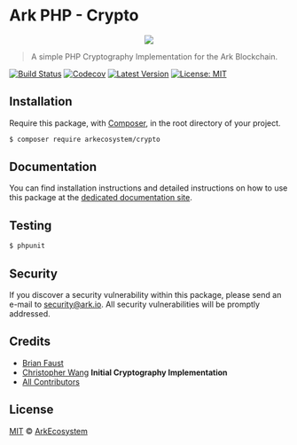 # Ark PHP - Crypto

<p align="center">
    <img src="https://github.com/ArkEcosystem/php-crypto/blob/master/banner.png" />
</p>

> A simple PHP Cryptography Implementation for the Ark Blockchain.

[![Build Status](https://travis-ci.org/ArkEcosystem/php-crypto.svg)](https://travis-ci.org/ArkEcosystem/php-crypto)
[![Codecov](https://codecov.io/gh/arkecosystem/php-crypto)](https://img.shields.io/codecov/c/github/arkecosystem/php-crypto.svg)
[![Latest Version](https://img.shields.io/github/release/ArkEcosystem/php-crypto.svg)](https://github.com/ArkEcosystem/php-crypto/releases)
[![License: MIT](https://img.shields.io/badge/License-MIT-yellow.svg)](https://opensource.org/licenses/MIT)

## Installation

Require this package, with [Composer](https://getcomposer.org/), in the root directory of your project.

```bash
$ composer require arkecosystem/crypto
```

## Documentation

You can find installation instructions and detailed instructions on how to use this package at the [dedicated documentation site](https://docs.ark.io/v1.0/docs/cryptography-php).

## Testing

``` bash
$ phpunit
```

## Security

If you discover a security vulnerability within this package, please send an e-mail to security@ark.io. All security vulnerabilities will be promptly addressed.

## Credits

- [Brian Faust](https://github.com/faustbrian)
- [Christopher Wang](https://github.com/christopherjwang) **Initial Cryptography Implementation**
- [All Contributors](../../../../contributors)

## License

[MIT](LICENSE) © [ArkEcosystem](https://ark.io)
